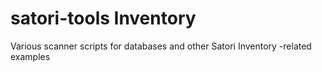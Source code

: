 # satori-tools Inventory

Various scanner scripts for databases and other Satori Inventory -related examples